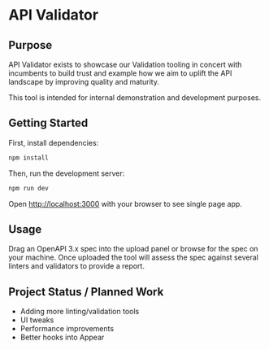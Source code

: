 # API Validator

## Purpose

API Validator exists to showcase our Validation tooling in concert with incumbents to build trust and example how we aim to uplift the API landscape by improving quality and maturity.

This tool is intended for internal demonstration and development purposes.

## Getting Started

First, install dependencies:

```bash
npm install
```

Then, run the development server:

```bash
npm run dev
```

Open [http://localhost:3000](http://localhost:3000) with your browser to see single page app.


## Usage

Drag an OpenAPI 3.x spec into the upload panel or browse for the spec on your machine. Once uploaded the tool will assess the spec against several linters and validators to provide a report.

## Project Status / Planned Work

- Adding more linting/validation tools
- UI tweaks
- Performance improvements
- Better hooks into Appear
